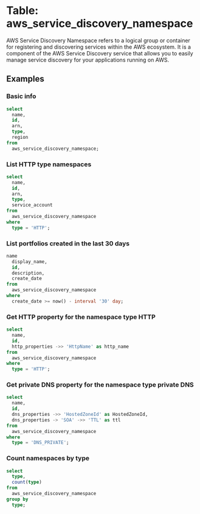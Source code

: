 # Table: aws_service_discovery_namespace

AWS Service Discovery Namespace refers to a logical group or container for registering and discovering services within the AWS ecosystem. It is a component of the AWS Service Discovery service that allows you to easily manage service discovery for your applications running on AWS.

## Examples

### Basic info

```sql
select
  name,
  id,
  arn,
  type,
  region
from
  aws_service_discovery_namespace;
```

### List HTTP type namespaces

```sql
select
  name,
  id,
  arn,
  type,
  service_account
from
  aws_service_discovery_namespace
where
  type = 'HTTP';
```

### List portfolios created in the last 30 days

```sql
name
  display_name,
  id,
  description,
  create_date
from
  aws_service_discovery_namespace
where
  create_date >= now() - interval '30' day;
```

### Get HTTP property for the namespace type HTTP

```sql
select
  name,
  id,
  http_properties ->> 'HttpName' as http_name
from
  aws_service_discovery_namespace
where
  type = 'HTTP';
```

### Get private DNS property for the namespace type private DNS

```sql
select
  name,
  id,
  dns_properties ->> 'HostedZoneId' as HostedZoneId,
  dns_properties -> 'SOA' ->> 'TTL' as ttl
from
  aws_service_discovery_namespace
where
  type = 'DNS_PRIVATE';
```

### Count namespaces by type

```sql
select
  type,
  count(type)
from
  aws_service_discovery_namespace
group by
  type;
```